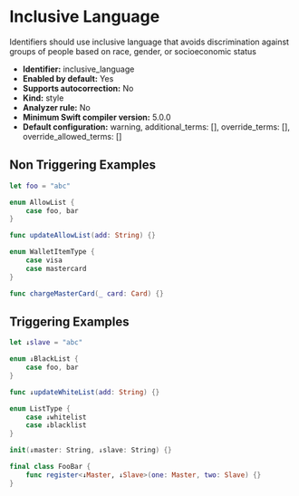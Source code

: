 # Inclusive Language

Identifiers should use inclusive language that avoids discrimination against groups of people based on race, gender, or socioeconomic status

* **Identifier:** inclusive_language
* **Enabled by default:** Yes
* **Supports autocorrection:** No
* **Kind:** style
* **Analyzer rule:** No
* **Minimum Swift compiler version:** 5.0.0
* **Default configuration:** warning, additional_terms: [], override_terms: [], override_allowed_terms: []

## Non Triggering Examples

```swift
let foo = "abc"
```

```swift
enum AllowList {
    case foo, bar
}
```

```swift
func updateAllowList(add: String) {}
```

```swift
enum WalletItemType {
    case visa
    case mastercard
}
```

```swift
func chargeMasterCard(_ card: Card) {}
```

## Triggering Examples

```swift
let ↓slave = "abc"
```

```swift
enum ↓BlackList {
    case foo, bar
}
```

```swift
func ↓updateWhiteList(add: String) {}
```

```swift
enum ListType {
    case ↓whitelist
    case ↓blacklist
}
```

```swift
init(↓master: String, ↓slave: String) {}
```

```swift
final class FooBar {
    func register<↓Master, ↓Slave>(one: Master, two: Slave) {}
}
```